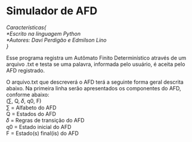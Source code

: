 # Simulador de AFD

<i>Características{<br/>
                 *Escrito na linguagem Python<br/>
                 *Autores: Davi Perdigão e Edmilson Lino<br/>
                }<br/>
</i>

Esse programa registra um Autômato Finito Determinístico através de um arquivo .txt e testa se uma palavra, informada pelo usuário, é aceita pelo AFD registrado.

O arquivo.txt que descreverá o AFD terá a seguinte forma geral descrita abaixo. Na primeira linha serão apresentados os componentes do AFD, conforme abaixo:<br/>
(∑︀, Q, 𝛿, q0, F)<br/>
∑︀ = Alfabeto do AFD<br/>
Q = Estados do AFD<br/>
𝛿 = Regras de transição do AFD<br/>
q0 = Estado inicial do AFD<br/>
F = Estado(s) final(is) do AFD<br/>
<br/>
